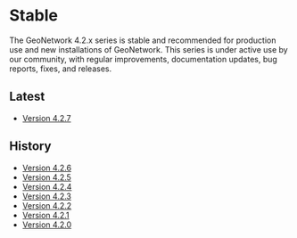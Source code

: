 # Stable

The GeoNetwork 4.2.x series is stable and recommended for production use and new installations of GeoNetwork. 
This series is under active use by our community, with regular improvements, documentation updates, bug reports, fixes, and releases.

## Latest

-   [Version 4.2.7](../version-4.2.7.md)


## History

-   [Version 4.2.6](../version-4.2.6.md)
-   [Version 4.2.5](../version-4.2.5.md)
-   [Version 4.2.4](../version-4.2.4.md)
-   [Version 4.2.3](../version-4.2.3.md)
-   [Version 4.2.2](../version-4.2.2.md)
-   [Version 4.2.1](../version-4.2.1.md)
-   [Version 4.2.0](../version-4.2.0.md)
